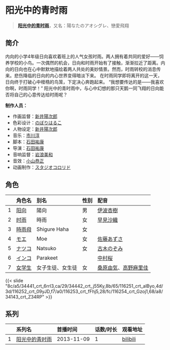 # 阳光中的青时雨


> <u>**[阳光中的青时雨](https://bgm.tv/subject/84521)**</u>，又名：陽なたのアオシグレ、戀愛飛翔

## 简介

内向的小学4年级日向喜欢着班上的人气女孩时雨。两人拥有着共同的爱好——饲养学校的小鸟。一次偶然的机会，日向和时雨开始有了接触，渐渐拉近了距离。内向的日向也在心中默默地描绘着两人共处的美妙情景。然而，时雨转校的消息传来。悲伤降临的日向的内心世界变得暗淡下来。
在时雨同学即将离开的这一天，日向终于打破心中桎梏的鸟笼，下定决心奔跑起来。
“我想要传达的是——我喜欢你啊，时雨同学！”
阳光中的青时雨中，与心中幻想的那只天鹅一同飞翔的日向能否将自己的心意传达给时雨呢？

**制作人员：**
- 作画监督：[新井陽次郎](https://bgm.tv/person/12883)
- 色彩设计：[のぼりはるこ](https://bgm.tv/person/1580)
- 人物设定：[新井陽次郎](https://bgm.tv/person/12883)
- 音乐：[市川淳](https://bgm.tv/person/2983)
- 脚本：[石田祐康](https://bgm.tv/person/7972)
- 导演：[石田祐康](https://bgm.tv/person/7972)
- 音响监督：[岩浪美和](https://bgm.tv/person/231)
- 音效：[小山恭正](https://bgm.tv/person/19185)
- 动画制作：[スタジオコロリド](https://bgm.tv/person/14424)

## 角色

|     |   角色名   |   别名  | 性别 |  配音  |
|:--- |:------  |:----      |:---  |:--   |
| 1 | [阳向](https://bgm.tv/character/34441) | 陽向 | 男 | [伊波杏樹](https://bgm.tv/person/16386) |
| 2 | [时雨](https://bgm.tv/character/34442) | 時雨 | 女 | [早見沙織](https://bgm.tv/person/4895) |
| 3 | [時雨母](https://bgm.tv/character/116251) | Shigure Haha | 女 |  |
| 4 | [モエ](https://bgm.tv/character/116252) | Moe | 女 | [佐藤あずさ](https://bgm.tv/person/16088) |
| 5 | [ナツコ](https://bgm.tv/character/116253) | Natsuko | 女 | [古木のぞみ](https://bgm.tv/person/15327) |
| 6 | [インコ](https://bgm.tv/character/116254) | Parakeet |  | [中村桜](https://bgm.tv/person/16171) |
| 7 | [女学生](https://bgm.tv/character/34143) | 女子生徒、女生徒 | 女 | [桑原由気](https://bgm.tv/person/15292)、[高野麻里佳](https://bgm.tv/person/16031) |

{{< slide "8c/a5/34441_crt_6rrI3,ca/29/34442_crt_j55Ky,8b/65/116251_crt_alByo,4d/3d/116252_crt_09yJD,f7/a0/116253_crt_fFhj5,28/fc/116254_crt_Gzoj1,68/a8/34143_crt_Z34RP" >}}

## 系列

|     |   系列名   |   首播时间  | 话数/时长  | 观看地址 |
|:---  |:------    |:----      |:---       |:---  |
| 1 |[阳光中的青时雨](https://bgm.tv/subject/84521)| 2013-11-09 | 1 | [bilibili](https://www.bilibili.com/bangumi/play/ep72091)  |



